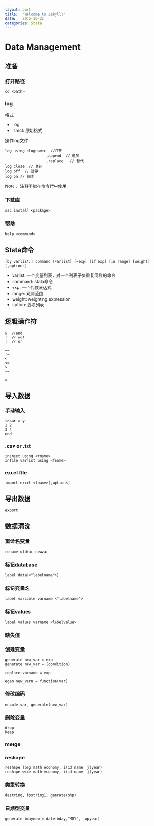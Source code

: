 ```yaml
---
layout: post
title:  "Welcome to Jekyll!"
date:   2016-10-22
categories: Stata
---
```



# Data Management 

## 准备

### 打开路径
    cd <path>

### log

格式

 - .log
 - .smcl: 原始格式

操作log文件

    log using <logname>  //打开
                       ,append  // 追加
                       ,replace   // 替代
    log close  // 关闭
    log off  // 暂停
    log on // 继续


Note： 注释不能在命令行中使用

### 下载库
    ssc install <package>


### 帮助
    help <command>

## Stata命令

    [by varlist:] command [varlist] [=exp] [if exp] [in range] [weight] [,options]
 
- varlist: 一个变量列表，对一个列表子集重复同样的命令
- command: stata命令
- exp: 一个代数表达式
- range: 观测范围
- weight: weighting expression
- option: 选项列表

## 逻辑操作符

    &  //and
    !  // not
    |  // or
   
    ==
    !=
    <
    <=
    >
    >=

    =


## 导入数据
### 手动输入
    input x y
    1 2
    3 4
    end



### .csv or .txt
    insheet using <fname>
    infile varlist using <fname>

### excel file
    import excel <fname>[,options]


## 导出数据
    export 


## 数据清洗

### 重命名变量
    rename oldvar newvar

### 标记database
    label data[<"labelname">]

### 标记变量名

    label variable varname <"labelname">

### 标记values
    label values varname <labelvalue>


### 缺失值
    

### 创建变量

    generate new_var = exp
    generate new_var = (condition)

    replace varname = exp

    egen new_varn = function(var)

### 修改编码
    encode var, generate(new_var)

### 删除变量

    drop
    keep


### merge

### reshape
    reshape long math economy, i(id name) j(year)
    reshape wide math economy, i(id name) j(year)

### 类型转换
    destring, bpstring1, genrate(shp)

### 日期型变量
    generate bdaynew = date(bday,"MDY", topyear)